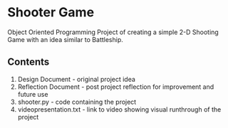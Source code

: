 # Shooter Game 
Object Oriented Programming Project of creating a simple 2-D Shooting Game with an idea similar to Battleship. 

## Contents
1. Design Document - original project idea
2. Reflection Document - post project reflection for improvement and future use
3. shooter.py - code containing the project
4. videopresentation.txt - link to video showing visual runthrough of the project